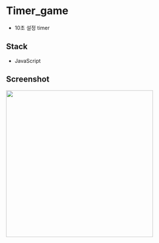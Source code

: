 # Timer_game
- 10초 설정 timer
## Stack
- JavaScript
## Screenshot
<img src="https://user-images.githubusercontent.com/70693728/92738573-0663f400-f3b7-11ea-881d-8c19818781c8.jpg" width="400">
